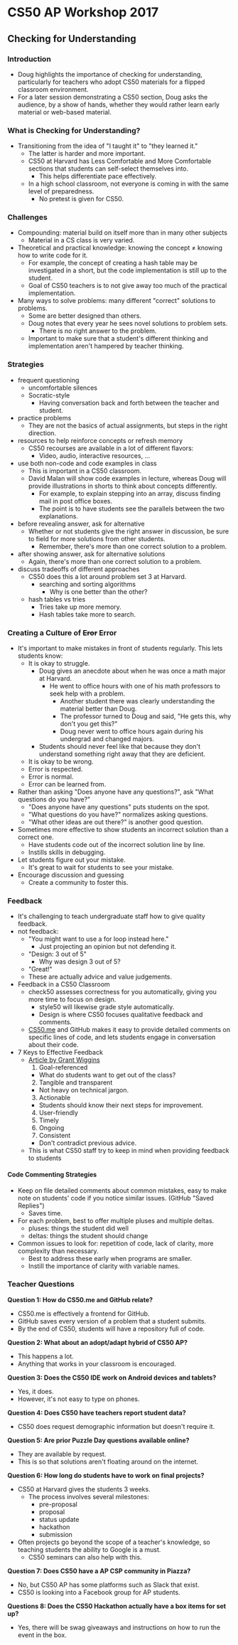 # CS50 AP Workshop 2017

## Checking for Understanding

### Introduction
- Doug highlights the importance of checking for understanding, particularly for teachers who adopt CS50 materials for a flipped classroom environment.
- For a later session demonstrating a CS50 section, Doug asks the audience, by a show of hands, whether they would rather learn early material or web-based material.

### What is Checking for Understanding?
- Transitioning from the idea of "I taught it" to "they learned it."
  - The latter is harder and more important.
  - CS50 at Harvard has Less Comfortable and More Comfortable sections that students can self-select themselves into.
    - This helps differentiate pace effectively.
  - In a high school classroom, not everyone is coming in with the same level of preparedness.
    - No pretest is given for CS50.

### Challenges
- Compounding: material build on itself more than in many other subjects
  - Material in a CS class is very varied.
- Theoretical and practical knowledge: knowing the concept ≠ knowing how to write code for it.
  - For example, the concept of creating a hash table may be investigated in a short, but the code implementation is still up to the student.
  - Goal of CS50 teachers is to not give away too much of the practical implementation.
- Many ways to solve problems: many different "correct" solutions to problems.
  - Some are better designed than others.
  - Doug notes that every year he sees novel solutions to problem sets.
    - There is no right answer to the problem.
  - Important to make sure that a student's different thinking and implementation aren't hampered by teacher thinking.

### Strategies
- frequent questioning
  - uncomfortable silences
  - Socratic-style
    - Having conversation back and forth between the teacher and student.
- practice problems
  - They are not the basics of actual assignments, but steps in the right direction.
- resources to help reinforce concepts or refresh memory
  - CS50 recourses are available in a lot of different flavors:
    - Video, audio, interactive resources, ...
- use both non-code and code examples in class
  - This is important in a CS50 classroom.
  - David Malan will show code examples in lecture, whereas Doug will provide illustrations in shorts to think about concepts differently.
    - For example, to explain stepping into an array, discuss finding mail in post office boxes.
    - The point is to have students see the parallels between the two explanations.
- before revealing answer, ask for alternative
  - Whether or not students give the right answer in discussion, be sure to field for more solutions from other students.
    - Remember, there's more than one correct solution to a problem.
- after showing answer, ask for alternative solutions
  - Again, there's more than one correct solution to a problem.
- discuss tradeoffs of different approaches
  - CS50 does this a lot around problem set 3 at Harvard.
    - searching and sorting algorithms
      - Why is one better than the other?
  - hash tables vs tries
    - Tries take up more memory.
    - Hash tables take more to search.

### Creating a Culture of ~~Eror~~ Error
- It's important to make mistakes in front of students regularly. This lets students know:
  - It is okay to struggle.
    - Doug gives an anecdote about when he was once a math major at Harvard.
      - He went to office hours with one of his math professors to seek help with a problem.
        - Another student there was clearly understanding the material better than Doug.
        - The professor turned to Doug and said, "He gets this, why don't you get this?"
        - Doug never went to office hours again during his undergrad and changed majors.
    - Students should never feel like that because they don't understand something right away that they are deficient.
  - It is okay to be wrong.
  - Error is respected.
  - Error is normal.
  - Error can be learned from.
- Rather than asking "Does anyone have any questions?", ask "What questions do you have?"
  - "Does anyone have any questions" puts students on the spot.
  - "What questions do you have?" normalizes asking questions.
  - "What other ideas are out there?" is another good question.
- Sometimes more effective to show students an incorrect solution than a correct one.
  - Have students code out of the incorrect solution line by line.
  - Instills skills in debugging.
- Let students figure out your mistake.
  - It's great to wait for students to see your mistake.
- Encourage discussion and guessing
  - Create a community to foster this.

### Feedback
- It's challenging to teach undergraduate staff how to give quality feedback.
- not feedback:
  - "You might want to use a for loop instead here."
    - Just projecting an opinion but not defending it.
  - "Design: 3 out of 5"
    - Why was design 3 out of 5?
  - "Great!"
  - These are actually advice and value judgements.
- Feedback in a CS50 Classroom
  - check50 assesses correctness for you automatically, giving you more time to focus on design.
    - style50 will likewise grade style automatically.
    - Design is where CS50 focuses qualitative feedback and comments.
  - [CS50.me](https://cs50.me) and GitHub makes it easy to provide detailed comments on specific lines of code, and lets students engage in conversation about their code.
- 7 Keys to Effective Feedback
  - [Article by Grant Wiggins](http://www.ascd.org/publications/educational-leadership/sept12/vol70/num01/Seven-Keys-to-Effective-Feedback.aspx)
    1. Goal-referenced
      - What do students want to get out of the class?
    2. Tangible and transparent
      - Not heavy on technical jargon.
    3. Actionable
      - Students should know their next steps for improvement.
    4. User-friendly
    5. Timely
    6. Ongoing
    7. Consistent
      - Don't contradict previous advice.
  - This is what CS50 staff try to keep in mind when providing feedback to students

#### Code Commenting Strategies
- Keep on file detailed comments about common mistakes, easy to make note on students' code if you notice similar issues. (GitHub "Saved Replies")
  - Saves time.
- For each problem, best to offer multiple pluses and multiple deltas.
  - pluses: things the student did well
  - deltas: things the student should change
- Common issues to look for: repetition of code, lack of clarity, more complexity than necessary.
  - Best to address these early when programs are smaller.
  - Instill the importance of clarity with variable names.

### Teacher Questions
**Question 1: How do CS50.me and GitHub relate?**
- CS50.me is effectively a frontend for GitHub.
- GitHub saves every version of a problem that a student submits.
- By the end of CS50, students will have a repository full of code.

**Question 2: What about an adopt/adapt hybrid of CS50 AP?**
- This happens a lot.
- Anything that works in your classroom is encouraged.

**Question 3: Does the CS50 IDE work on Android devices and tablets?**
- Yes, it does.
- However, it's not easy to type on phones.

**Question 4: Does CS50 have teachers report student data?**
- CS50 does request demographic information but doesn't require it.

**Question 5: Are prior Puzzle Day questions available online?**
- They are available by request.
- This is so that solutions aren't floating around on the internet.

**Question 6: How long do students have to work on final projects?**
- CS50 at Harvard gives the students 3 weeks.
  - The process involves several milestones:
    - pre-proposal
    - proposal
    - status update
    - hackathon
    - submission
- Often projects go beyond the scope of a teacher's knowledge, so teaching students the ability to Google is a must.
  - CS50 seminars can also help with this.

**Question 7: Does CS50 have a AP CSP community in Piazza?**
- No, but CS50 AP has some platforms such as Slack that exist.
- CS50 is looking into a Facebook group for AP students.

**Questions 8: Does the CS50 Hackathon actually have a box items for set up?**
- Yes, there will be swag giveaways and instructions on how to run the event in the box.
